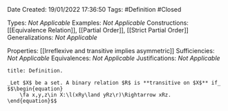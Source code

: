 <br />
<br />

Date Created: 19/01/2022 17:36:50
Tags: #Definition #Closed

Types: _Not Applicable_
Examples: _Not Applicable_ 
Constructions: [[Equivalence Relation]], [[Partial Order]], [[Strict Partial Order]]
Generalizations: _Not Applicable_

Properties: [[Irreflexive and transitive implies asymmetric]]
Sufficiencies: _Not Applicable_
Equivalences: _Not Applicable_
Justifications: _Not Applicable_

``` ad-Definition
title: Definition.

_Let $X$ be a set. A binary relation $R$ is **transitive on $X$** if_
$$\begin{equation}
    \fa x,y,z\in X:\l(xRy\land yRz\r)\Rightarrow xRz.
\end{equation}$$

```

